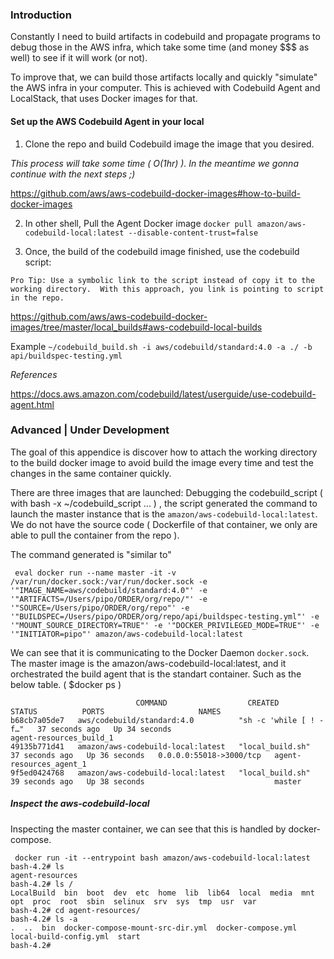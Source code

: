 ### Introduction
Constantly I need to build artifacts in codebuild and propagate programs
to debug those in the AWS infra, which take some time (and money $$$ as well)
to see if it will work (or not).

To improve that, we can build those artifacts locally 
and quickly "simulate" the AWS infra in your computer.
This is achieved with Codebuild Agent and LocalStack, 
that uses Docker images for that.

#### Set up the AWS Codebuild Agent in your local



1. Clone the repo and build Codebuild image the image that you desired.

*This process will take some time ( O(1hr) ). In the meantime we gonna continue with the next steps ;)* 

https://github.com/aws/aws-codebuild-docker-images#how-to-build-docker-images


2. In other shell, Pull the Agent Docker image
`docker pull amazon/aws-codebuild-local:latest --disable-content-trust=false`


3. Once, the build of the codebuild image finished, use the codebuild script:

`Pro Tip: Use a symbolic link to the script instead of copy it to the working directory. 
With this approach, you link is pointing to script in the repo.`

https://github.com/aws/aws-codebuild-docker-images/tree/master/local_builds#aws-codebuild-local-builds

Example
``` ~/codebuild_build.sh -i aws/codebuild/standard:4.0 -a ./ -b api/buildspec-testing.yml  ```


_References_

https://docs.aws.amazon.com/codebuild/latest/userguide/use-codebuild-agent.html




### Advanced | Under Development
The goal of this appendice is discover how to attach the working directory 
to the build docker image to avoid build the image every time and test the changes
in the same container quickly.

There are three images that are launched:
Debugging the codebuild_script ( with bash -x ~/codebuild_script ... ) , the script generated the command to launch the master instance that is the `amazon/aws-codebuild-local:latest`. We do not have the source code ( Dockerfile of that container, we only are able to pull the container from the repo ).

The command generated is "similar to"

```
 eval docker run --name master -it -v /var/run/docker.sock:/var/run/docker.sock -e '"IMAGE_NAME=aws/codebuild/standard:4.0"' -e '"ARTIFACTS=/Users/pipo/ORDER/org/repo/"' -e '"SOURCE=/Users/pipo/ORDER/org/repo"' -e '"BUILDSPEC=/Users/pipo/ORDER/org/repo/api/buildspec-testing.yml"' -e '"MOUNT_SOURCE_DIRECTORY=TRUE"' -e '"DOCKER_PRIVILEGED_MODE=TRUE"' -e '"INITIATOR=pipo"' amazon/aws-codebuild-local:latest
```

We can see that it is communicating to the Docker Daemon `docker.sock`.
The master image is the  amazon/aws-codebuild-local:latest, and it orchestrated the build agent that is the standart container.
Such as the below table. ( $docker ps )

```
                            COMMAND                  CREATED          STATUS          PORTS                     NAMES
b68cb7a05de7   aws/codebuild/standard:4.0          "sh -c 'while [ ! -f…"   37 seconds ago   Up 34 seconds                             agent-resources_build_1
49135b771d41   amazon/aws-codebuild-local:latest   "local_build.sh"         37 seconds ago   Up 36 seconds   0.0.0.0:55018->3000/tcp   agent-resources_agent_1
9f5ed0424768   amazon/aws-codebuild-local:latest   "local_build.sh"         39 seconds ago   Up 38 seconds                             master

```

##### Inspect the aws-codebuild-local

Inspecting the master container, we can see that this is handled by docker-compose.

```
 docker run -it --entrypoint bash amazon/aws-codebuild-local:latest
bash-4.2# ls
agent-resources
bash-4.2# ls /
LocalBuild  bin  boot  dev  etc  home  lib  lib64  local  media  mnt  opt  proc  root  sbin  selinux  srv  sys  tmp  usr  var
bash-4.2# cd agent-resources/
bash-4.2# ls -a
.  ..  bin  docker-compose-mount-src-dir.yml  docker-compose.yml  local-build-config.yml  start
bash-4.2# 
```


